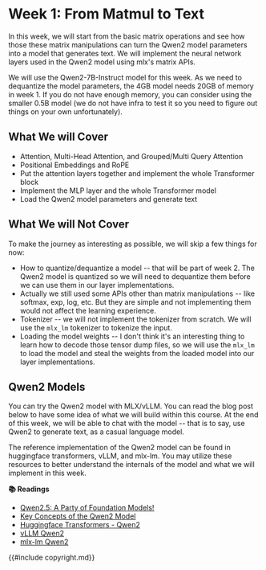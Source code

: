 # Week 1: From Matmul to Text

In this week, we will start from the basic matrix operations and see how those these matrix manipulations can turn the
Qwen2 model parameters into a model that generates text. We will implement the neural network layers used in the Qwen2
model using mlx's matrix APIs.

We will use the Qwen2-7B-Instruct model for this week. As we need to dequantize the model parameters, the 4GB model needs
20GB of memory in week 1. If you do not have enough memory, you can consider using the smaller 0.5B model (we do not have
infra to test it so you need to figure out things on your own unfortunately).

## What We will Cover

* Attention, Multi-Head Attention, and Grouped/Multi Query Attention
* Positional Embeddings and RoPE
* Put the attention layers together and implement the whole Transformer block
* Implement the MLP layer and the whole Transformer model
* Load the Qwen2 model parameters and generate text

## What We will Not Cover

To make the journey as interesting as possible, we will skip a few things for now:

* How to quantize/dequantize a model -- that will be part of week 2. The Qwen2 model is quantized so we will need to
  dequantize them before we can use them in our layer implementations.
* Actually we still used some APIs other than matrix manipulations -- like softmax, exp, log, etc. But they are simple
  and not implementing them would not affect the learning experience.
* Tokenizer -- we will not implement the tokenizer from scratch. We will use the `mlx_lm` tokenizer to tokenize the input.
* Loading the model weights -- I don't think it's an interesting thing to learn how to decode those tensor dump files, so
  we will use the `mlx_lm` to load the model and steal the weights from the loaded model into our layer implementations.

## Qwen2 Models

You can try the Qwen2 model with MLX/vLLM. You can read the blog post below to have some idea of what we will build
within this course. At the end of this week, we will be able to chat with the model -- that is to say, use Qwen2 to
generate text, as a casual language model.

The reference implementation of the Qwen2 model can be found in huggingface transformers, vLLM, and mlx-lm. You may
utilize these resources to better understand the internals of the model and what we will implement in this week.

**📚 Readings**

- [Qwen2.5: A Party of Foundation Models!](https://qwenlm.github.io/blog/qwen2.5/)
- [Key Concepts of the Qwen2 Model](https://qwen.readthedocs.io/en/latest/getting_started/concepts.html)
- [Huggingface Transformers - Qwen2](https://github.com/huggingface/transformers/tree/main/src/transformers/models/qwen2)
- [vLLM Qwen2](https://github.com/vllm-project/vllm/blob/main/vllm/model_executor/models/qwen2.py)
- [mlx-lm Qwen2](https://github.com/ml-explore/mlx-lm/blob/main/mlx_lm/models/qwen2.py)

{{#include copyright.md}}
